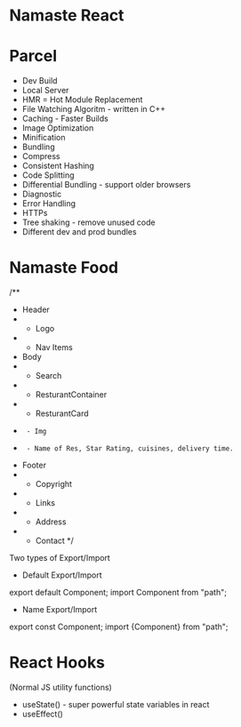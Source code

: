 # Namaste React

# Parcel
- Dev Build
- Local Server
- HMR = Hot Module Replacement
- File Watching Algoritm - written in C++
- Caching - Faster Builds
- Image Optimization
- Minification
- Bundling
- Compress
- Consistent Hashing
- Code Splitting
- Differential Bundling - support older browsers
- Diagnostic
- Error Handling
- HTTPs
- Tree shaking - remove unused code
- Different dev and prod bundles

# Namaste Food
/**
 * Header
 *  - Logo
 *  - Nav Items
 * Body
 *  - Search
 *  - ResturantContainer
 *    - ResturantCard
 *      - Img
 *      - Name of Res, Star Rating, cuisines, delivery time.
 * Footer
 *  - Copyright
 *  - Links
 *  - Address
 *  - Contact
 */


 Two types of Export/Import

 - Default Export/Import

 export default Component;
 import Component from "path";

 - Name Export/Import

 export const Component;
 import {Component} from "path";


# React Hooks
(Normal JS utility functions)
- useState() - super powerful state variables in react 
- useEffect() 

